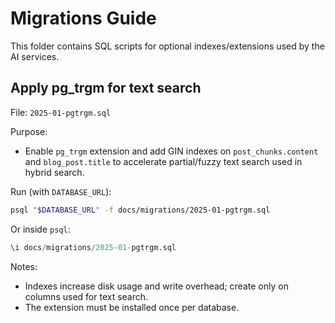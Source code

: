 # Migrations Guide

This folder contains SQL scripts for optional indexes/extensions used by the AI services.

## Apply pg_trgm for text search

File: `2025-01-pgtrgm.sql`

Purpose:
- Enable `pg_trgm` extension and add GIN indexes on `post_chunks.content` and `blog_post.title` to accelerate partial/fuzzy text search used in hybrid search.

Run (with `DATABASE_URL`):

```bash
psql "$DATABASE_URL" -f docs/migrations/2025-01-pgtrgm.sql
```

Or inside `psql`:

```sql
\i docs/migrations/2025-01-pgtrgm.sql
```

Notes:
- Indexes increase disk usage and write overhead; create only on columns used for text search.
- The extension must be installed once per database.

